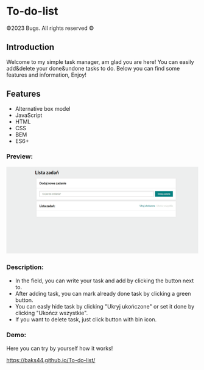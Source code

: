 ﻿# To-do-list
©2023 Bugs. All rights reserved ©

## Introduction
Welcome to my simple task manager, am glad you are here! You can easily add&delete your done&undone tasks to do. Below you can find some features and information, Enjoy!

## Features
- Alternative box model
- JavaScript
- HTML
- CSS
- BEM
- ES6+

### Preview:

![To-do-list](https://github.com/Baks44/To-do-list/blob/main/images/preview%20to%20do%20list.gif?raw=true)

### Description:
- In the field, you can write your task and add by clicking the button next to.
- After adding task, you can mark already done task by clicking a green
  button.
- You can easly hide task by clicking "Ukryj ukończone" or set it done by clicking "Ukończ wszystkie".
- If you want to delete task, just click button with bin icon.

### Demo:
Here you can try by yourself how it works!

https://baks44.github.io/To-do-list/

